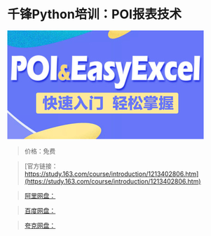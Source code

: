# 千锋Python培训：POI报表技术

![img](../../../assets/study163/free/a546305a759141a9b6dece0ccf85d0b5.jpg)

> 价格：免费

> [官方链接：https://study.163.com/course/introduction/1213402806.htm](https://study.163.com/course/introduction/1213402806.htm)

> [阿里网盘：]()

> [百度网盘：]()

> [夸克网盘：]()
